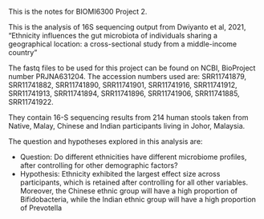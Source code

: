 This is the notes for BIOMI6300 Project 2.

This is the analysis of 16S sequencing output from Dwiyanto et al, 2021, “Ethnicity influences the gut microbiota of individuals sharing a geographical location: a cross-sectional study from a middle-income country”

The fastq files to be used for this project can be found on NCBI, BioProject number PRJNA631204.
The accession numbers used are: SRR11741879, SRR11741882, SRR11741890, SRR11741901, SRR11741916, SRR11741912, SRR11741913, SRR11741894, SRR11741896, SRR11741906, SRR11741885, SRR11741922.

They contain 16-S sequencing results from 214 human stools taken from Native, Malay, Chinese and Indian participants living in Johor, Malaysia.

The question and hypotheses explored in this analysis are:
* Question: Do different ethnicities have different microbiome profiles, after controlling for other demographic factors?
* Hypothesis: Ethnicity exhibited the largest effect size across participants, which is retained after controlling for all other variables. Moreover, the Chinese ethnic group will have a high proportion of Bifidobacteria, while the Indian ethnic group will have a high proportion of Prevotella

